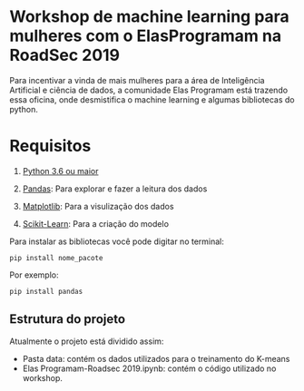 # Workshop de machine learning para mulheres com o ElasProgramam na RoadSec 2019
Para incentivar a vinda de mais mulheres para a área de Inteligência Artificial e ciência de dados, a comunidade Elas Programam está trazendo essa oficina, onde desmistifica o machine learning e algumas bibliotecas do python.


# Requisitos
1. [Python 3.6 ou maior](https://www.python.org/downloads/)

2. [Pandas](https://pandas.pydata.org/docs/): Para explorar e fazer a leitura dos dados

3. [Matplotlib](https://matplotlib.org/): Para a visulização dos dados

4. [Scikit-Learn](https://scikit-learn.org/stable/): Para a criação do modelo


Para instalar as bibliotecas você pode digitar no terminal:
```
pip install nome_pacote
```
Por exemplo:

```
pip install pandas
```

## Estrutura do projeto
Atualmente o projeto está dividido assim:
- Pasta data: contém os dados utilizados para o treinamento do K-means
- Elas Programam-Roadsec 2019.ipynb: contém o código utilizado no workshop.
